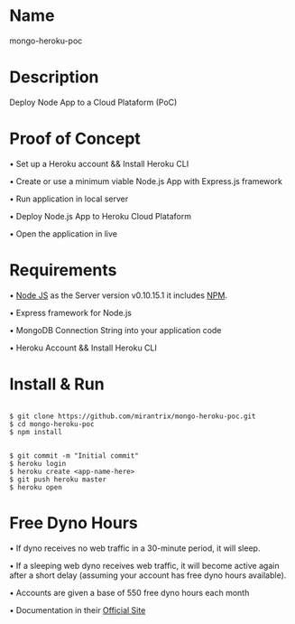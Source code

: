 

# Name
mongo-heroku-poc


# Description
Deploy Node App to a Cloud Plataform (PoC)


# Proof of Concept

• Set up a Heroku account && Install Heroku CLI

• Create or use a minimum viable Node.js App with Express.js framework

• Run application in local server

• Deploy Node.js App to Heroku Cloud Plataform

• Open the application in live



# Requirements

• [Node JS](https://nodejs.org/en/download/) as the Server version v0.10.15.1 it includes [NPM](https://www.npmjs.com/).

• Express framework for Node.js

• MongoDB Connection String into your application code

• Heroku Account && Install Heroku CLI



# Install & Run

```

$ git clone https://github.com/mirantrix/mongo-heroku-poc.git
$ cd mongo-heroku-poc
$ npm install

```

```

$ git commit -m "Initial commit"
$ heroku login
$ heroku create <app-name-here>
$ git push heroku master
$ heroku open

```



# Free Dyno Hours

• If dyno receives no web traffic in a 30-minute period, it will sleep.

• If a sleeping web dyno receives web traffic, it will become active again after a short delay (assuming your account has free dyno hours available).

• Accounts are given a base of 550 free dyno hours each month

• Documentation in their [Official Site](https://devcenter.heroku.com/articles/free-dyno-hours)





